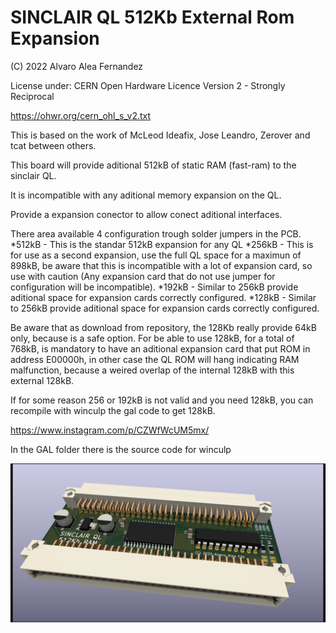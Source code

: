 # SINCLAIR QL 512Kb External Rom Expansion

(C) 2022 Alvaro Alea Fernandez

License under: CERN Open Hardware Licence Version 2 - Strongly Reciprocal

https://ohwr.org/cern_ohl_s_v2.txt

This is based on the work of McLeod Ideafix, Jose Leandro, Zerover and tcat between others. 

This board will provide aditional 512kB of static RAM (fast-ram) to the sinclair QL.

It is incompatible with any aditional memory expansion on the QL.

Provide a expansion conector to allow conect aditional interfaces.

There area available 4 configuration trough solder jumpers in the PCB.
*512kB - This is the standar 512kB expansion for any QL
*256kB - This is for use as a second expansion, use the full QL space for a maximun of 898kB, be aware that this is incompatible with a lot of expansion card, so use with caution (Any expansion card that do not use jumper for configuration will be incompatible).
*192kB - Similar to 256kB provide aditional space for expansion cards correctly configured.
*128kB - Similar to 256kB provide aditional space for expansion cards correctly configured.

Be aware that as download from repository, the 128Kb really provide 64kB only, because is a safe option.
For be able to use 128kB, for a total of 768kB, is mandatory to have an aditional expansion card that put ROM in address E00000h, in other case the QL ROM will hang indicating RAM malfunction, because a weired overlap of the internal 128kB with this external 128kB.

If for some reason 256 or 192kB is not valid and you need 128kB, you can recompile with winculp the gal code to get 128kB.


https://www.instagram.com/p/CZWfWcUM5mx/

In the GAL folder there is the source code for winculp 

![My image](qlexternal512kram_MIX.png) 


